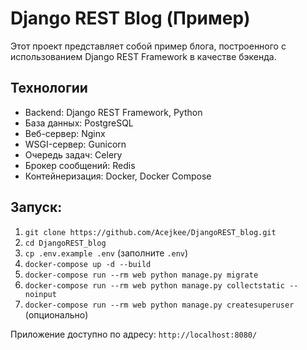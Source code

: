 # Django REST Blog (Пример)

Этот проект представляет собой пример блога, построенного с использованием Django REST Framework в качестве бэкенда.

## Технологии

* Backend: Django REST Framework, Python
* База данных: PostgreSQL
* Веб-сервер: Nginx
* WSGI-сервер: Gunicorn
* Очередь задач: Celery
* Брокер сообщений: Redis
* Контейнеризация: Docker, Docker Compose


## Запуск:

1. `git clone https://github.com/Acejkee/DjangoREST_blog.git`
2. `cd DjangoREST_blog`
3. `cp .env.example .env` (заполните `.env`)
4. `docker-compose up -d --build`
5. `docker-compose run --rm web python manage.py migrate`
6. `docker-compose run --rm web python manage.py collectstatic --noinput`
7. `docker-compose run --rm web python manage.py createsuperuser` (опционально)

Приложение доступно по адресу: `http://localhost:8080/`

